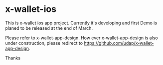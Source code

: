# x-wallet-ios

This is x-wallet ios app project.
Currently it's developing and first Demo is planed to be released at the end of March.

Please refer to x-wallet-app-design. How ever x-wallet-app-design is also under construction, please redirect to https://github.com/udap/x-wallet-app-design.

Thanks
